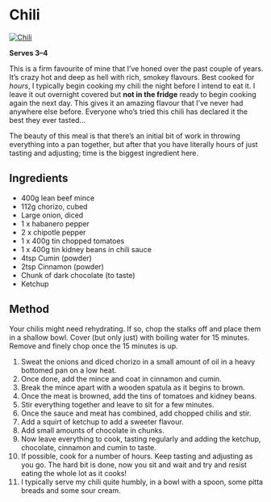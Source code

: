 # Chili

[![Chili](http://distilleryimage10.s3.amazonaws.com/5e3731448ca811e1a9f71231382044a1_7.jpg)](http://instagram.com/p/Ju1vqEojLO/)

**Serves 3–4**

This is a firm favourite of mine that I’ve honed over the past couple of years.
It’s crazy hot and deep as hell with rich, smokey flavours. Best cooked for
_hours_, I typically begin cooking my chili the night before I intend to eat
it. I leave it out overnight covered but **not in the fridge** ready to begin
cooking again the next day. This gives it an amazing flavour that I’ve never had
anywhere else before. Everyone who’s tried this chili has declared it the best
they ever tasted…

The beauty of this meal is that there’s an initial bit of work in throwing
everything into a pan together, but after that you have literally hours of just
tasting and adjusting; time is the biggest ingredient here.

## Ingredients

* 400g lean beef mince
* 112g chorizo, cubed
* Large onion, diced
* 1 x habanero pepper
* 2 x chipotle pepper
* 1 x 400g tin chopped tomatoes
* 1 x 400g tin kidney beans in chili sauce
* 4tsp Cumin (powder)
* 2tsp Cinnamon (powder)
* Chunk of dark chocolate (to taste)
* Ketchup

## Method

Your chilis might need rehydrating. If so, chop the stalks off and place them
in a shallow bowl. Cover (but only just) with boiling water for 15 minutes.
Remove and finely chop once the 15 minutes is up.

1.  Sweat the onions and diced chorizo in a small amount of oil in a heavy
    bottomed pan on a low heat.
2.  Once done, add the mince and coat in cinnamon and cumin.
3.  Break the mince apart with a wooden spatula as it begins to brown.
4.  Once the meat is browned, add the tins of tomatoes and kidney beans.
5.  Stir everything together and leave to sit for a few minutes.
6.  Once the sauce and meat has combined, add chopped chilis and stir.
7.  Add a squirt of ketchup to add a sweeter flavour.
8.  Add small amounts of chocolate in chunks.
9.  Now leave everything to cook, tasting regularly and adding the ketchup,
    chocolate, cinnamon and cumin to taste.
10. If possible, cook for a number of hours. Keep tasting and adjusting as you
    go. The hard bit is done, now you sit and wait and try and resist eating
    the whole lot as it cooks!
11. I typically serve my chili quite humbly, in a bowl with a spoon, some pitta
    breads and some sour cream.
